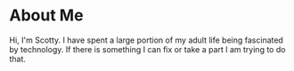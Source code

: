 # About Me
Hi, I'm Scotty. I have spent a large portion of my adult life being fascinated by technology. If there is something I can fix or take a part I am trying to do that.